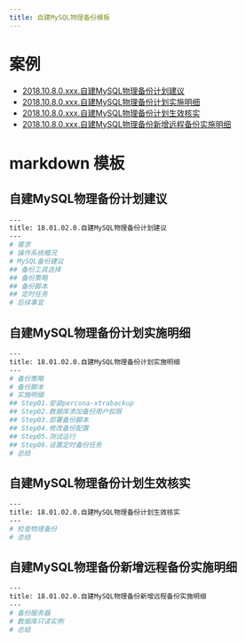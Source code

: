 ```yaml
---
title: 自建MySQL物理备份模板
---
```


# 案例

* [2018.10.8.0.xxx.自建MySQL物理备份计划建议](/mysql/dba_mysql/08-MySQL管理规范/demo/自建MySQL物理备份计划建议demo.html)
* [2018.10.8.0.xxx.自建MySQL物理备份计划实施明细](/mysql/dba_mysql/08-MySQL管理规范/demo/自建MySQL物理备份计划实施明细demo.html)
* [2018.10.8.0.xxx.自建MySQL物理备份计划生效核实](/mysql/dba_mysql/08-MySQL管理规范/demo/自建MySQL物理备份计划生效核实demo.html)
* [2018.10.8.0.xxx.自建MySQL物理备份新增远程备份实施明细](/mysql/dba_mysql/08-MySQL管理规范/demo/自建MySQL物理备份新增远程备份实施明细demo.html)

# markdown 模板

## 自建MySQL物理备份计划建议

~~~bash
---
title: 18.01.02.0.自建MySQL物理备份计划建议
---
# 需求
# 操作系统概况
# MySQL备份建议
## 备份工具选择
## 备份策略
## 备份脚本
## 定时任务
# 后续事宜
~~~

## 自建MySQL物理备份计划实施明细

~~~bash
---
title: 18.01.02.0.自建MySQL物理备份计划实施明细
---
# 备份策略
# 备份脚本
# 实施明细
## Step01.安装percona-xtrabackup
## Step02.数据库添加备份用户权限
## Step03.部署备份脚本
## Step04.修改备份配置
## Step05.测试运行
## Step06.设置定时备份任务
# 总结
~~~

## 自建MySQL物理备份计划生效核实

~~~bash
---
title: 18.01.02.0.自建MySQL物理备份计划生效核实
---
# 检查物理备份
# 总结
~~~


## 自建MySQL物理备份新增远程备份实施明细

~~~bash
---
title: 18.01.02.0.自建MySQL物理备份新增远程备份实施明细
---
# 备份服务器
# 数据库只读实例
# 总结
~~~
